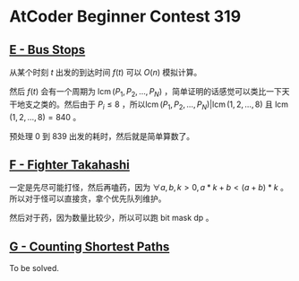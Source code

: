 # AtCoder Beginner Contest 319

## [E - Bus Stops](https://atcoder.jp/contests/abc319/tasks/abc319_e)

从某个时刻 $t$ 出发的到达时间 $f(t)$ 可以 $O(n)$ 模拟计算。

然后 $f(t)$ 会有一个周期为 $\operatorname{lcm}(P_1, P_2, \dots, P_N)$ ，简单证明的话感觉可以类比一下天干地支之类的。然后由于 $P_i \le 8$ ，所以$\operatorname{lcm}(P_1, P_2, \dots, P_N) | \operatorname{lcm}(1, 2, \dots, 8)$ 且 $\operatorname{lcm}(1, 2, \dots, 8) = 840$ 。

预处理 $0$ 到 $839$ 出发的耗时，然后就是简单算数了。

## [F - Fighter Takahashi](https://atcoder.jp/contests/abc319/tasks/abc319_f)

一定是先尽可能打怪，然后再嗑药，因为 $\forall a, b, k > 0, a * k + b < (a + b) * k$ 。所以对于怪可以直接贪，拿个优先队列维护。

然后对于药，因为数量比较少，所以可以跑 bit mask dp 。

## [G - Counting Shortest Paths](https://atcoder.jp/contests/abc319/tasks/abc319_g)

To be solved.

